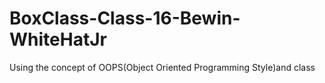 # BoxClass-Class-16-Bewin-WhiteHatJr
Using the concept of OOPS(Object Oriented Programming Style)and class
